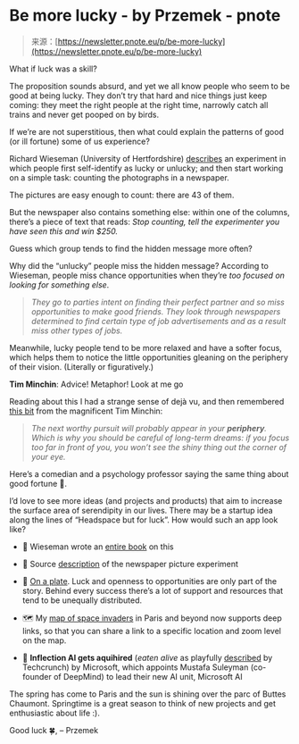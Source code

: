 <!--yml
category: 未分类
date: 2024-05-29 12:37:54
-->

# Be more lucky - by Przemek - pnote

> 来源：[https://newsletter.pnote.eu/p/be-more-lucky](https://newsletter.pnote.eu/p/be-more-lucky)

What if luck was a skill?

The proposition sounds absurd, and yet we all know people who seem to be good at being lucky. They don’t try that hard and nice things just keep coming: they meet the right people at the right time, narrowly catch all trains and never get pooped on by birds.

If we’re are not superstitious, then what could explain the patterns of good (or ill fortune) some of us experience?

Richard Wieseman (University of Hertfordshire) [describes](http://richardwiseman.com/resources/The_Luck_Factor.pdf) an experiment in which people first self-identify as lucky or unlucky; and then start working on a simple task: counting the photographs in a newspaper.

The pictures are easy enough to count: there are 43 of them.

But the newspaper also contains something else: within one of the columns, there’s a piece of text that reads: *Stop counting, tell the experimenter you have seen this and win $250.*

Guess which group tends to find the hidden message more often?

Why did the “unlucky” people miss the hidden message? According to Wieseman, people miss chance opportunities when they’re *too focused on looking for something else*.

> *They go to parties intent on finding their perfect partner and so miss opportunities to make good friends. They look through newspapers determined to find certain type of job advertisements and as a result miss other types of jobs.*

Meanwhile, lucky people tend to be more relaxed and have a softer focus, which helps them to notice the little opportunities gleaning on the periphery of their vision. (Literally or figuratively.)

**Tim Minchin**: Advice! Metaphor! Look at me go

Reading about this I had a strange sense of dejà vu, and then remembered [this bit](https://www.youtube.com/watch?v=yoEezZD71sc&t=211s) from the magnificent Tim Minchin:

> *The next worthy pursuit will probably appear in your **periphery**. Which is why you should be careful of long-term dreams: if you focus too far in front of you, you won’t see the shiny thing out the corner of your eye.*

Here’s a comedian and a psychology professor saying the same thing about good fortune 💫.

I’d love to see more ideas (and projects and products) that aim to increase the surface area of serendipity in our lives. There may be a startup idea along the lines of “Headspace but for luck”. How would such an app look like?

*   📖 Wieseman wrote an [entire book](https://www.goodreads.com/book/show/100158.The_Luck_Factor?ac=1&from_search=true&qid=G4keXllTYW&rank=1) on this

*   📝 Source [description](http://richardwiseman.com/resources/The_Luck_Factor.pdf) of the newspaper picture experiment

*   🎨 [On a plate](https://www.rnz.co.nz/news/the-wireless/373065/the-pencilsword-on-a-plate). Luck and openness to opportunities are only part of the story. Behind every success there’s a lot of support and resources that tend to be unequally distributed.

*   🗺️ My [map of space invaders](https://pnote.eu/projects/invaders/) in Paris and beyond now supports deep links, so that you can share a link to a specific location and zoom level on the map.

*   🤖 **Inflection AI gets aquihired** (*eaten alive* as playfully [described](https://techcrunch.com/2024/03/19/after-raising-1-3b-inflection-got-eaten-alive-by-its-biggest-investor-microsoft/) by Techcrunch) by Microsoft, which appoints Mustafa Suleyman (co-founder of DeepMind) to lead their new AI unit, Microsoft AI

The spring has come to Paris and the sun is shining over the parc of Buttes Chaumont. Springtime is a great season to think of new projects and get enthusiastic about life :).

Good luck 🍀,
– Przemek